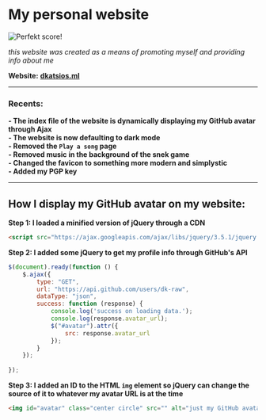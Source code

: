 # My personal website

![Perfekt score!](https://user-images.githubusercontent.com/68110106/112374070-5585cc80-8cea-11eb-90e0-673b02090266.png)

_this website was created as a means of promoting myself and providing info about me_

**Website:** [**dkatsios.ml**](https://dkatsios.ml)

<hr/>

### Recents:
**- The index file of the website is dynamically displaying my GitHub avatar through Ajax** <br/>
**- The website is now defaulting to dark mode** <br/>
**- Removed the `Play a song` page** <br/>
**- Removed music in the background of the snek game** <br/>
**- Changed the favicon to something more modern and simplystic** <br />
**- Added my PGP key** <br />

<hr/>

## How I display my GitHub avatar on my website:
**Step 1: I loaded a minified version of jQuery through a CDN**

```HTML
<script src="https://ajax.googleapis.com/ajax/libs/jquery/3.5.1/jquery.min.js"></script>
```

**Step 2: I added some jQuery to get my profile info through GitHub's API**

```JavaScript
$(document).ready(function () {
    $.ajax({
        type: "GET",
        url: "https://api.github.com/users/dk-raw",
        dataType: "json",
        success: function (response) {
            console.log('success on loading data.');
            console.log(response.avatar_url);
            $("#avatar").attr({
                src: response.avatar_url
            });
        }
    });
   
});
```

**Step 3: I added an ID to the HTML `img` element so jQuery can change the source of it to whatever my avatar URL is at the time**

```HTML
<img id="avatar" class="center circle" src="" alt="just my GitHub avatar">
```
